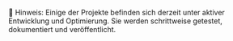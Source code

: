 🔧 Hinweis: Einige der Projekte befinden sich derzeit unter aktiver Entwicklung und Optimierung. Sie werden schrittweise getestet, dokumentiert und veröffentlicht.
